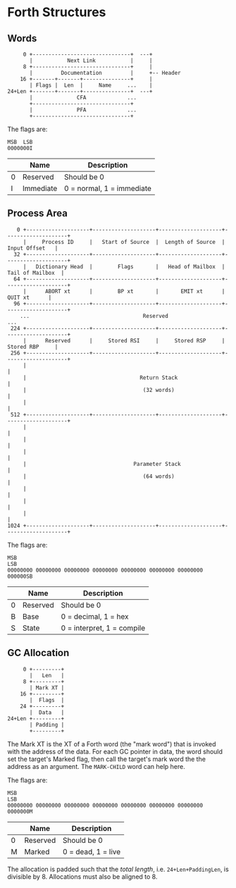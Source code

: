 Forth Structures
================

Words
-----

```
     0 +-------------------------------+  ---+
       |           Next Link           |     |
     8 +-------------------------------+     |
       |         Documentation         |     +-- Header
    16 +-------+-------+---------------+     |
       | Flags |  Len  |     Name     ...    |
24+Len +-------+-------+---------------+  ---+
       |              CFA             ...
       +-------------------------------+
       |              PFA             ...
       +-------------------------------+
```

The flags are:

```
MSB  LSB
0000000I
```

|   | Name      | Description               |
|---|-----------|---------------------------|
| 0 | Reserved  | Should be 0               |
| I | Immediate | 0 = normal, 1 = immediate |

Process Area
------------

```
   0 +--------------------+--------------------+--------------------+--------------------+
     |     Process ID     |   Start of Source  |  Length of Source  |     Input Offset   |
  32 +--------------------+--------------------+--------------------+--------------------+
	 |   Dictionary Head  |        Flags       |   Head of Mailbox  |   Tail of Mailbox  |
  64 +--------------------+--------------------+--------------------+--------------------+
	 |      ABORT xt      |        BP xt       |       EMIT xt      |       QUIT xt      |
  96 +--------------------+--------------------+--------------------+--------------------+
    ...                                    Reserved                                     ...
 224 +--------------------+--------------------+--------------------+--------------------+
     |      Reserved      |     Stored RSI     |     Stored RSP     |     Stored RBP     |
 256 +--------------------+--------------------+--------------------+--------------------+
     |                                                                                   |
     |                                    Return Stack                                   |
     |                                     (32 words)                                    |
     |                                                                                   |
 512 +--------------------+--------------------+--------------------+--------------------+
     |                                                                                   |
     |                                                                                   |
     |                                                                                   |
     |                                  Parameter Stack                                  |
     |                                     (64 words)                                    |
     |                                                                                   |
     |                                                                                   |
     |                                                                                   |
1024 +--------------------+--------------------+--------------------+--------------------+
```

The flags are:

```
MSB                                                                 LSB
00000000 00000000 00000000 00000000 00000000 00000000 00000000 000000SB
```

|   | Name     | Description                |
|---|----------|----------------------------|
| 0 | Reserved | Should be 0                |
| B | Base     | 0 = decimal, 1 = hex       |
| S | State    | 0 = interpret, 1 = compile |

GC Allocation
-------------

```
     0 +---------+
       |   Len   |
     8 +---------+
       | Mark XT |
    16 +---------+
       |  Flags  |
    24 +---------+
       |  Data   |
24+Len +---------+
       | Padding |
       +---------+
```

The Mark XT is the XT of a Forth word (the "mark word") that is invoked with the address of the data. For each GC pointer in data, the word should set the target's Marked flag, then call the target's mark word the the address as an argument. The `MARK-CHILD` word can help here.

The flags are:

```
MSB                                                                 LSB
00000000 00000000 00000000 00000000 00000000 00000000 00000000 0000000M
```

|   | Name     | Description        |
|---|----------|--------------------|
| 0 | Reserved | Should be 0        |
| M | Marked   | 0 = dead, 1 = live |

The allocation is padded such that the *total length*, i.e. `24+Len+PaddingLen`, is divisible by 8. Allocations must also be aligned to 8.
